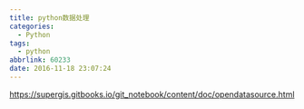 ```yaml
---
title: python数据处理
categories:
  - Python
tags:
  - python
abbrlink: 60233
date: 2016-11-18 23:07:24
---
```


https://supergis.gitbooks.io/git_notebook/content/doc/opendatasource.html

